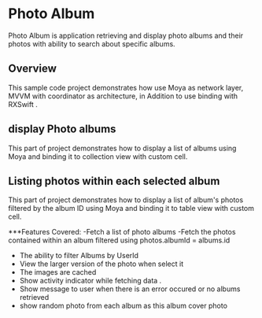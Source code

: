 # Photo Album 

Photo Album is application retrieving and display photo albums and their photos with ability to search about specific albums.

## Overview

This sample code project demonstrates how use Moya as network layer, MVVM with coordinator as architecture, in Addition to use binding with RXSwift .


## display Photo albums

This part of project demonstrates how to display a list of albums using Moya and binding it to collection view with custom cell.


## Listing photos within each selected album 

This part of project demonstrates how to display a list of album's photos filtered by the album ID  using Moya and binding it to table view with custom cell.

***Features Covered:
-Fetch a list of photo albums 
-Fetch the photos contained within an album filtered using  photos.albumId = albums.id
- The ability to filter Albums by UserId
- View the larger version of the photo when select it
- The images are cached
- Show activity indicator while fetching data .
- Show message to user when there is an error occured or no albums retrieved 
- show random photo from each album as this album cover photo

